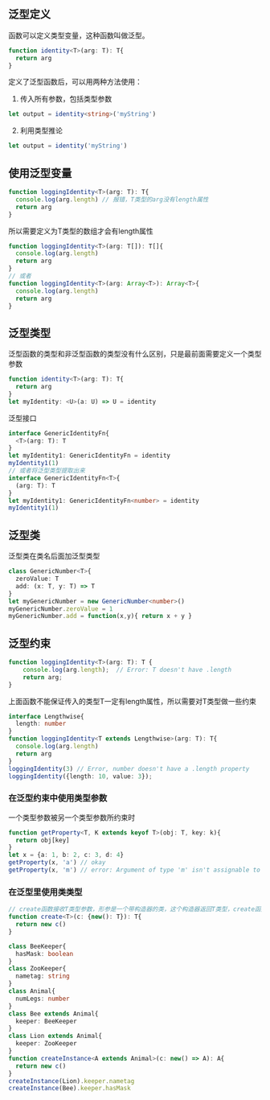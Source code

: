 ## 泛型定义

函数可以定义类型变量，这种函数叫做泛型。

```typescript
function identity<T>(arg: T): T{
  return arg
}
```

定义了泛型函数后，可以用两种方法使用：

1. 传入所有参数，包括类型参数

```typescript
let output = identity<string>('myString')
```

2. 利用类型推论

```typescript
let output = identity('myString')
```

## 使用泛型变量

```typescript
function loggingIdentity<T>(arg: T): T{
  console.log(arg.length) // 报错，T类型的arg没有length属性
  return arg
}
```

所以需要定义为T类型的数组才会有length属性

```typescript
function loggingIdentity<T>(arg: T[]): T[]{
  console.log(arg.length)
  return arg
}
// 或者
function loggingIdentity<T>(arg: Array<T>): Array<T>{
  console.log(arg.length)
  return arg
}
```

## 泛型类型

泛型函数的类型和非泛型函数的类型没有什么区别，只是最前面需要定义一个类型参数

```typescript
function identity<T>(arg: T): T{
  return arg
}
let myIdentity: <U>(a: U) => U = identity
```

泛型接口

```typescript
interface GenericIdentityFn{
  <T>(arg: T): T
}
let myIdentity1: GenericIdentityFn = identity
myIdentity1(1)
// 或者将泛型类型提取出来
interface GenericIdentityFn<T>{
  (arg: T): T
}
let myIdentity1: GenericIdentityFn<number> = identity
myIdentity1(1)
```

## 泛型类

泛型类在类名后面加泛型类型

```typescript
class GenericNumber<T>{
  zeroValue: T
  add: (x: T, y: T) => T
}
let myGenericNumber = new GenericNumber<number>()
myGenericNumber.zeroValue = 1
myGenericNumber.add = function(x,y){ return x + y }
```

## 泛型约束

```typescript
function loggingIdentity<T>(arg: T): T {
    console.log(arg.length);  // Error: T doesn't have .length
    return arg;
}
```

上面函数不能保证传入的类型T一定有length属性，所以需要对T类型做一些约束

```typescript
interface Lengthwise{
  length: number
}
function loggingIdentity<T extends Lengthwise>(arg: T): T{
  console.log(arg.length)
  return arg
}
loggingIdentity(3) // Error, number doesn't have a .length property
loggingIdentity({length: 10, value: 3});
```

### 在泛型约束中使用类型参数

一个类型参数被另一个类型参数所约束时

```typescript
function getProperty<T, K extends keyof T>(obj: T, key: k){
  return obj[key]
}
let x = {a: 1, b: 2, c: 3, d: 4}
getProperty(x, 'a') // okay
getProperty(x, 'm') // error: Argument of type 'm' isn't assignable to 'a' | 'b' | 'c' | 'd'.
```

### 在泛型里使用类类型

```typescript
// create函数接收T类型参数，形参是一个带构造器的类，这个构造器返回T类型，create函数也返回一个T类型的对象
function create<T>(c: {new(): T}): T{
  return new c()
}
```

```typescript
class BeeKeeper{
  hasMask: boolean
}
class ZooKeeper{
  nametag: string
}
class Animal{
  numLegs: number
}
class Bee extends Animal{
  keeper: BeeKeeper
}
class Lion extends Animal{
  keeper: ZooKeeper
}
function createInstance<A extends Animal>(c: new() => A): A{
  return new c()
}
createInstance(Lion).keeper.nametag
createInstance(Bee).keeper.hasMask
```

